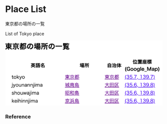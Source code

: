 Place List
============

東京都の場所の一覧

List of Tokyo place

![place list](https://github.com/ohwada/World_Countries/blob/main/geoPandas/polygon_explode/tokyo/place_list/screenshots/tokyo_place_list.png)

### Reference

